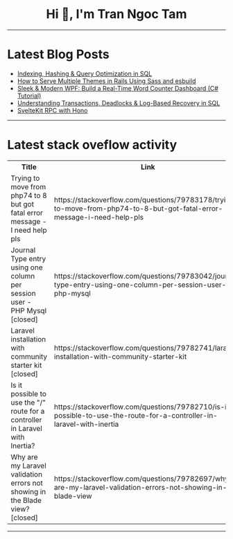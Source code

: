 <h1 align="center">Hi 👋, I'm Tran Ngoc Tam</h1>

---

# Latest Blog Posts 
<!-- BLOG-POST-LIST:START -->
- [Indexing, Hashing &amp; Query Optimization in SQL](https://dev.to/vishnupriya_k_678c3b9ea11/indexing-hashing-query-optimization-in-sql-2cnn)
- [How to Serve Multiple Themes in Rails Using Sass and esbuild](https://dev.to/hersoftsyntax/how-to-serve-multiple-themes-in-rails-using-sass-and-esbuild-5a68)
- [Sleek &amp; Modern WPF: Build a Real-Time Word Counter Dashboard &lpar;C# Tutorial&rpar;](https://dev.to/vectoart_a497c516fac199bd/sleek-modern-wpf-build-a-real-time-word-counter-dashboard-c-tutorial-58dh)
- [Understanding Transactions, Deadlocks &amp; Log-Based Recovery in SQL](https://dev.to/vishnupriya_k_678c3b9ea11/understanding-transactions-deadlocks-log-based-recovery-in-sql-1m83)
- [SvelteKit RPC with Hono](https://dev.to/tolu/sveltekit-rpc-with-hono-mje)
<!-- BLOG-POST-LIST:END -->

---

# Latest stack oveflow activity
<table>
  <tr><th>Title</th><th>Link</th></tr>
  <!-- STACKOVERFLOW:START --><tr><td>Trying to move from php74 to 8 but got fatal error message - I need help pls</td><td>https://stackoverflow.com/questions/79783178/trying-to-move-from-php74-to-8-but-got-fatal-error-message-i-need-help-pls</td></tr><tr><td>Journal Type entry using one column per session user - PHP Mysql [closed]</td><td>https://stackoverflow.com/questions/79783042/journal-type-entry-using-one-column-per-session-user-php-mysql</td></tr><tr><td>Laravel installation with community starter kit [closed]</td><td>https://stackoverflow.com/questions/79782741/laravel-installation-with-community-starter-kit</td></tr><tr><td>Is it possible to use the &quot;/&quot; route for a controller in Laravel with Inertia?</td><td>https://stackoverflow.com/questions/79782710/is-it-possible-to-use-the-route-for-a-controller-in-laravel-with-inertia</td></tr><tr><td>Why are my Laravel validation errors not showing in the Blade view? [closed]</td><td>https://stackoverflow.com/questions/79782697/why-are-my-laravel-validation-errors-not-showing-in-the-blade-view</td></tr><!-- STACKOVERFLOW:END -->
</table>

---


